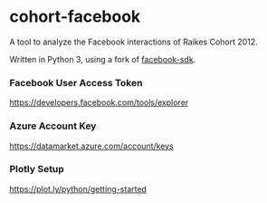 # cohort-facebook

A tool to analyze the Facebook interactions of Raikes Cohort 2012.

Written in Python 3, using a fork of [facebook-sdk](https://github.com/pythonforfacebook/facebook-sdk).

### Facebook User Access Token

https://developers.facebook.com/tools/explorer

### Azure Account Key

https://datamarket.azure.com/account/keys

### Plotly Setup

https://plot.ly/python/getting-started
